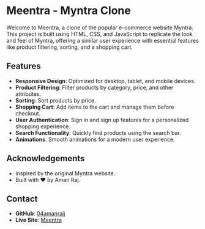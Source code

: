 # Meentra - Myntra Clone

Welcome to Meentra, a clone of the popular e-commerce website Myntra. This project is built using HTML, CSS, and JavaScript to replicate the look and feel of Myntra, offering a similar user experience with essential features like product filtering, sorting, and a shopping cart.

## Features

- **Responsive Design**: Optimized for desktop, tablet, and mobile devices.
- **Product Filtering**: Filter products by category, price, and other attributes.
- **Sorting**: Sort products by price.
- **Shopping Cart**: Add items to the cart and manage them before checkout.
- **User Authentication**: Sign in and sign up features for a personalized shopping experience.
- **Search Functionality**: Quickly find products using the search bar.
- **Animations**: Smooth animations for a modern user experience.

## Acknowledgements

- Inspired by the original Myntra website.
- Built with ❤️ by Aman Raj.

## Contact

- **GitHub**: [04amanrajj](https://github.com/04amanrajj)
- **Live Site**: [Meentra](https://meentra.netlify.app/)
